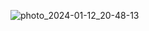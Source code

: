 ![photo_2024-01-12_20-48-13](https://github.com/pavelkorolko/TMS_AnOnL_17_Lesson_7/assets/76661163/7ee36710-9587-4309-a475-046e0cc5e960)
